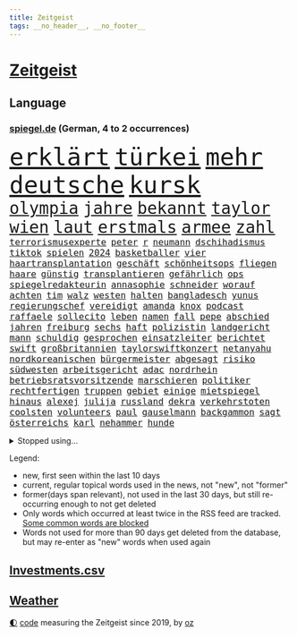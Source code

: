 ```yaml
---
title: Zeitgeist
tags: __no_header__, __no_footer__
---
```


# [Zeitgeist](https://oliz.io/zeitgeist/)

## Language

<h3><a href="https://www.spiegel.de" target="_blank">spiegel.de</a> (German, 4 to 2 occurrences)</h3>
<p style="font-family:monospace">
<span style="font-size:32pt"><a href="news_links.html#erklärt" class="current">erklärt</a></span>
<span style="font-size:32pt"><a href="news_links.html#türkei" class="current">türkei</a></span>
<span style="font-size:32pt"><a href="news_links.html#mehr" class="current">mehr</a></span>
<span style="font-size:32pt"><a href="news_links.html#deutsche" class="current">deutsche</a></span>
<span style="font-size:32pt"><a href="news_links.html#kursk" class="current">kursk</a></span>
<br>
<span style="font-size:22pt"><a href="news_links.html#olympia" class="current">olympia</a></span>
<span style="font-size:22pt"><a href="news_links.html#jahre" class="current">jahre</a></span>
<span style="font-size:22pt"><a href="news_links.html#bekannt" class="current">bekannt</a></span>
<span style="font-size:22pt"><a href="news_links.html#taylor" class="current">taylor</a></span>
<span style="font-size:22pt"><a href="news_links.html#wien" class="current">wien</a></span>
<span style="font-size:22pt"><a href="news_links.html#laut" class="current">laut</a></span>
<span style="font-size:22pt"><a href="news_links.html#erstmals" class="current">erstmals</a></span>
<span style="font-size:22pt"><a href="news_links.html#armee" class="current">armee</a></span>
<span style="font-size:22pt"><a href="news_links.html#zahl" class="current">zahl</a></span>
<br>
<span style="font-size:12pt"><a href="news_links.html#terrorismusexperte" class="new">terrorismusexperte</a></span>
<span style="font-size:12pt"><a href="news_links.html#peter" class="current">peter</a></span>
<span style="font-size:12pt"><a href="news_links.html#r" class="current">r</a></span>
<span style="font-size:12pt"><a href="news_links.html#neumann" class="new">neumann</a></span>
<span style="font-size:12pt"><a href="news_links.html#dschihadismus" class="new">dschihadismus</a></span>
<span style="font-size:12pt"><a href="news_links.html#tiktok" class="current">tiktok</a></span>
<span style="font-size:12pt"><a href="news_links.html#spielen" class="current">spielen</a></span>
<span style="font-size:12pt"><a href="news_links.html#2024" class="current">2024</a></span>
<span style="font-size:12pt"><a href="news_links.html#basketballer" class="current">basketballer</a></span>
<span style="font-size:12pt"><a href="news_links.html#vier" class="current">vier</a></span>
<span style="font-size:12pt"><a href="news_links.html#haartransplantation" class="new">haartransplantation</a></span>
<span style="font-size:12pt"><a href="news_links.html#geschäft" class="current">geschäft</a></span>
<span style="font-size:12pt"><a href="news_links.html#schönheitsops" class="new">schönheitsops</a></span>
<span style="font-size:12pt"><a href="news_links.html#fliegen" class="current">fliegen</a></span>
<span style="font-size:12pt"><a href="news_links.html#haare" class="current">haare</a></span>
<span style="font-size:12pt"><a href="news_links.html#günstig" class="current">günstig</a></span>
<span style="font-size:12pt"><a href="news_links.html#transplantieren" class="new">transplantieren</a></span>
<span style="font-size:12pt"><a href="news_links.html#gefährlich" class="current">gefährlich</a></span>
<span style="font-size:12pt"><a href="news_links.html#ops" class="new">ops</a></span>
<span style="font-size:12pt"><a href="news_links.html#spiegelredakteurin" class="current">spiegelredakteurin</a></span>
<span style="font-size:12pt"><a href="news_links.html#annasophie" class="new">annasophie</a></span>
<span style="font-size:12pt"><a href="news_links.html#schneider" class="current">schneider</a></span>
<span style="font-size:12pt"><a href="news_links.html#worauf" class="current">worauf</a></span>
<span style="font-size:12pt"><a href="news_links.html#achten" class="current">achten</a></span>
<span style="font-size:12pt"><a href="news_links.html#tim" class="current">tim</a></span>
<span style="font-size:12pt"><a href="news_links.html#walz" class="new">walz</a></span>
<span style="font-size:12pt"><a href="news_links.html#westen" class="current">westen</a></span>
<span style="font-size:12pt"><a href="news_links.html#halten" class="current">halten</a></span>
<span style="font-size:12pt"><a href="news_links.html#bangladesch" class="current">bangladesch</a></span>
<span style="font-size:12pt"><a href="news_links.html#yunus" class="new">yunus</a></span>
<span style="font-size:12pt"><a href="news_links.html#regierungschef" class="current">regierungschef</a></span>
<span style="font-size:12pt"><a href="news_links.html#vereidigt" class="current">vereidigt</a></span>
<span style="font-size:12pt"><a href="news_links.html#amanda" class="current">amanda</a></span>
<span style="font-size:12pt"><a href="news_links.html#knox" class="current">knox</a></span>
<span style="font-size:12pt"><a href="news_links.html#podcast" class="current">podcast</a></span>
<span style="font-size:12pt"><a href="news_links.html#raffaele" class="new">raffaele</a></span>
<span style="font-size:12pt"><a href="news_links.html#sollecito" class="new">sollecito</a></span>
<span style="font-size:12pt"><a href="news_links.html#leben" class="current">leben</a></span>
<span style="font-size:12pt"><a href="news_links.html#namen" class="current">namen</a></span>
<span style="font-size:12pt"><a href="news_links.html#fall" class="current">fall</a></span>
<span style="font-size:12pt"><a href="news_links.html#pepe" class="new">pepe</a></span>
<span style="font-size:12pt"><a href="news_links.html#abschied" class="current">abschied</a></span>
<span style="font-size:12pt"><a href="news_links.html#jahren" class="current">jahren</a></span>
<span style="font-size:12pt"><a href="news_links.html#freiburg" class="current">freiburg</a></span>
<span style="font-size:12pt"><a href="news_links.html#sechs" class="current">sechs</a></span>
<span style="font-size:12pt"><a href="news_links.html#haft" class="current">haft</a></span>
<span style="font-size:12pt"><a href="news_links.html#polizistin" class="current">polizistin</a></span>
<span style="font-size:12pt"><a href="news_links.html#landgericht" class="current">landgericht</a></span>
<span style="font-size:12pt"><a href="news_links.html#mann" class="current">mann</a></span>
<span style="font-size:12pt"><a href="news_links.html#schuldig" class="current">schuldig</a></span>
<span style="font-size:12pt"><a href="news_links.html#gesprochen" class="current">gesprochen</a></span>
<span style="font-size:12pt"><a href="news_links.html#einsatzleiter" class="new">einsatzleiter</a></span>
<span style="font-size:12pt"><a href="news_links.html#berichtet" class="current">berichtet</a></span>
<span style="font-size:12pt"><a href="news_links.html#swift" class="current">swift</a></span>
<span style="font-size:12pt"><a href="news_links.html#großbritannien" class="current">großbritannien</a></span>
<span style="font-size:12pt"><a href="news_links.html#taylorswiftkonzert" class="current">taylorswiftkonzert</a></span>
<span style="font-size:12pt"><a href="news_links.html#netanyahu" class="current">netanyahu</a></span>
<span style="font-size:12pt"><a href="news_links.html#nordkoreanischen" class="current">nordkoreanischen</a></span>
<span style="font-size:12pt"><a href="news_links.html#bürgermeister" class="current">bürgermeister</a></span>
<span style="font-size:12pt"><a href="news_links.html#abgesagt" class="current">abgesagt</a></span>
<span style="font-size:12pt"><a href="news_links.html#risiko" class="current">risiko</a></span>
<span style="font-size:12pt"><a href="news_links.html#südwesten" class="current">südwesten</a></span>
<span style="font-size:12pt"><a href="news_links.html#arbeitsgericht" class="current">arbeitsgericht</a></span>
<span style="font-size:12pt"><a href="news_links.html#adac" class="current">adac</a></span>
<span style="font-size:12pt"><a href="news_links.html#nordrhein" class="new">nordrhein</a></span>
<span style="font-size:12pt"><a href="news_links.html#betriebsratsvorsitzende" class="new">betriebsratsvorsitzende</a></span>
<span style="font-size:12pt"><a href="news_links.html#marschieren" class="current">marschieren</a></span>
<span style="font-size:12pt"><a href="news_links.html#politiker" class="current">politiker</a></span>
<span style="font-size:12pt"><a href="news_links.html#rechtfertigen" class="current">rechtfertigen</a></span>
<span style="font-size:12pt"><a href="news_links.html#truppen" class="current">truppen</a></span>
<span style="font-size:12pt"><a href="news_links.html#gebiet" class="current">gebiet</a></span>
<span style="font-size:12pt"><a href="news_links.html#einige" class="current">einige</a></span>
<span style="font-size:12pt"><a href="news_links.html#mietspiegel" class="new">mietspiegel</a></span>
<span style="font-size:12pt"><a href="news_links.html#hinaus" class="current">hinaus</a></span>
<span style="font-size:12pt"><a href="news_links.html#alexej" class="current">alexej</a></span>
<span style="font-size:12pt"><a href="news_links.html#julija" class="current">julija</a></span>
<span style="font-size:12pt"><a href="news_links.html#russland" class="current">russland</a></span>
<span style="font-size:12pt"><a href="news_links.html#dekra" class="new">dekra</a></span>
<span style="font-size:12pt"><a href="news_links.html#verkehrstoten" class="new">verkehrstoten</a></span>
<span style="font-size:12pt"><a href="news_links.html#coolsten" class="current">coolsten</a></span>
<span style="font-size:12pt"><a href="news_links.html#volunteers" class="new">volunteers</a></span>
<span style="font-size:12pt"><a href="news_links.html#paul" class="current">paul</a></span>
<span style="font-size:12pt"><a href="news_links.html#gauselmann" class="new">gauselmann</a></span>
<span style="font-size:12pt"><a href="news_links.html#backgammon" class="new">backgammon</a></span>
<span style="font-size:12pt"><a href="news_links.html#sagt" class="current">sagt</a></span>
<span style="font-size:12pt"><a href="news_links.html#österreichs" class="current">österreichs</a></span>
<span style="font-size:12pt"><a href="news_links.html#karl" class="current">karl</a></span>
<span style="font-size:12pt"><a href="news_links.html#nehammer" class="current">nehammer</a></span>
<span style="font-size:12pt"><a href="news_links.html#hunde" class="current">hunde</a></span>
</p>
<details>
<summary>Stopped using...</summary>
<p class="former" style="font-size:12pt">
angeles(1386) aufgefordert(1386) analyse(1385) becker(1385) blickt(1385) welchem(1385) xi(1385) berühmt(1384) egal(1384) klaren(1384) übergriffe(1384) aufgerufen(1383) bochum(1383) flüchtlinge(1383) mittel(1383) niederländische(1383) rheinlandpfalz(1383) sexuelle(1383) verstorbenen(1383) digitalisierung(1382) nahverkehr(1382) echte(1381) gehe(1381) lust(1381) portugal(1381) umwelt(1381) arm(1380) bereich(1380) gelassen(1380) konzerne(1380) minute(1380) behörde(1379) beobachten(1379) erfahrungen(1379) gegangen(1379) leer(1379) märz(1379) pocht(1379) punkte(1379) aufruf(1378) besorgt(1378) draußen(1378) internationaler(1378) rest(1378) stets(1378) tieren(1378) verweigert(1378) ökonom(1378) angeklagter(1377) autobahn(1377) bestätigen(1377) fleisch(1377) franziskus(1375) interesse(1375) manuel(1375) papst(1375) türkischen(1375) 04(1374) appell(1374) bundestrainer(1374) dementiert(1374) polizeieinsatz(1374) tschechien(1374) fliehen(1373) mahnt(1373) satz(1373) ersetzen(1372) geflogen(1372) konflikte(1372) rom(1372) träumen(1372) kleines(1371) landen(1371) sinnvoll(1371) vermeiden(1371) klimapolitik(1370) ii(1369) getrennt(1368) erkrankt(1367) ebenso(1366) 1500(1365) mercedes(1365) haushalte(1364) pflicht(1362) taliban(1362) todesopfer(1360) katholischen(1359) wahrscheinlich(1359) mangel(1358) wusste(1358) exporte(1357) brach(1356) insolvenz(1355) hilfen(1353) karten(1352) syrer(1352) not(1351) fehlende(1350) herausforderung(1338) entspannt(1326) missbrauchs(1326) stopp(1305) wetterdienst(1295) diagnose(1266) fußballnationalmannschaft(1174) videoaufnahmen(1139) zentralbank(1133) bauern(1122) auswärtige(1116) bundesrat(1106) dörfer(1073) entlastung(1068) nachspielzeit(1065) wissing(1054) world(1052) mike(1051) gehälter(1048) demo(1018) beider(1009) elke(1001) heidenreich(1001) unbekannter(990) tödlichem(981) schärfere(974) unserem(972) einziger(956) finnland(954) kanzlers(940) erschwert(936) soldat(925) lemke(920) streik(905) überzeugung(893) fern(876) vereinigung(875) hochschule(861) iranische(852) überlebenden(839) königsklasse(838) ausstieg(836) fernen(828) verärgert(809) dahin(805) steuerhinterziehung(798) sylt(790) joshua(777) jugendlicher(774) kaffee(774) weltrekord(771) andrew(770) sexuell(769) newsletter(759) 16jähriger(750) wissenschaft(748) eautos(747) landwirtschaft(739) fassungslos(737) chinesen(734) sunak(732) rishi(731) notruf(721) nation(716) frühjahr(706) 63(702) tobias(696) antarktis(691) kita(684) ernährung(683) gerechtfertigt(683) yorker(677) feierten(675) historisches(673) monika(668) emissionen(666) quer(662) methoden(656) besatzung(651) katze(650) auszeichnung(639) spielzeug(615) gesprengt(611) liberale(607) deutschlandticket(606) migrationspolitik(603) überzeugen(600) dfbelf(596) madonna(591) muster(590) flogen(589) trauern(588) abschiebungen(587) vulkan(585) gelegenheit(583) wiener(582) al(578) mittelpunkt(574) praxis(570) kongo(569) beliebter(568) boom(566) pokal(565) viertagewoche(563) hilfsorganisation(551) jason(547) befasst(540) bürokratie(538) lauf(533) weimar(533) 51(523) toll(521) wahlsieger(521) beitritt(517) trier(517) stillstand(514) rechtspopulisten(510) unterbrechung(509) spiegelreport(508) gejagt(500) hinweg(499) kindergrundsicherung(491) optionen(488) umsetzen(487) parlamentswahlen(486) erwarteten(484) brachten(472) boomt(471) rückhalt(471) startete(467) rahmen(463) fisch(454) tickets(454) jagen(453) trikot(452) erging(448) court(444) formuliert(443) mühe(431) drohnenangriffe(428) hamm(426) spektakulären(426) bitter(424) angelegt(420) luftangriffen(415) einbestellt(414) fürth(414) blockierte(411) qualifiziert(410) budget(407) qualität(406) abschaffen(398) kurve(398) selben(395) thunberg(393) anschluss(392) preiserhöhung(392) abwenden(391) überlegen(390) obersten(388) steve(388) abends(385) entscheidende(384) gesellschaftliche(384) benachteiligt(381) soziologe(379) victoria(375) desaster(372) besiegen(371) aufatmen(370) verkehrswende(368) gerichtsverfahren(367) strenger(366) andré(364) atlanta(363) metropole(361) sechsstellige(361) unterscheiden(358) parlamentswahl(351) gedreht(350) winde(350) butter(348) torwart(348) ausscheiden(342) pauli(340) kandidiert(334) tankstelle(334) schiitenmiliz(331) eigentor(329) israeli(329) welten(329) antonio(326) knacken(325) zusammengebrochen(323) dumm(322) rucksack(322) young(321) gewechselt(320) onkel(318) generalbundesanwalt(314) tvsender(314) nszeit(311) fußballfans(308) harsche(306) verfolgte(305) vergehen(305) challenge(303) kimmich(303) belästigt(301) klarer(300) mehrmals(300) 1994(299) comedian(299) dankbar(298) organisatoren(297) schenkt(295) population(293) flüchtlingsunterkunft(290) bulls(289) ddr(287) erkältung(286) israelischer(285) mars(284) gerechnet(283) hinterlässt(283) instrument(283) mexikos(283) lasst(279) charkiw(277) emotionaler(275) erfindung(275) hamasangriff(273) tränengas(269) waffenstillstand(269) großzügigen(268) achtzigerjahre(266) mancherorts(265) stadien(264) bezirk(263) signa(262) mentale(261) herbe(260) weltlage(258) mohammad(257) erkannt(256) gdl(256) fußballspieler(255) künftige(255) hamasgeisel(252) kiboom(252) kulturszene(251) stille(251) signalisiert(249) geiselnahme(247) spiels(247) sprecherin(246) emma(245) gdlchef(245) schwindet(245) weselsky(245) kriegstüchtig(244) 37jährige(243) db(243) spdfraktionschef(243) strengen(243) unfalltod(243) signagruppe(241) petra(240) bundeskartellamt(239) fluggäste(238) kassieren(236) kliniken(236) tourt(234) psychologe(233) kapitän(231) genügend(229) helsinki(228) bett(227) finanzieren(227) notlage(227) wackelt(226) leise(225) verabschiedung(225) weiterkommen(225) wählerinnen(225) dfbteam(224) genozid(224) janeiro(224) beleidigungen(223) aires(222) buenos(222) künftiger(221) stoffe(221) tausender(221) ausgewählt(220) weiblich(220) historischer(219) dialoge(218) entzogen(218) heimischen(217) zuversichtlich(216) geschlechtsverkehr(215) guardiola(212) südosten(212) einsparungen(211) rauch(211) roberts(210) buchempfehlungen(209) blockbuster(208) durchgeführt(208) staatssekretär(208) interessieren(207) oma(206) kragen(205) dreyer(202) immunität(202) leiten(202) zurückgewiesen(202) abgefeuert(200) leidenschaftlicher(200) vorliegt(200) 31jähriger(199) high(199) mangelnde(198) lachen(197) bevorzugen(196) pep(196) humanitärer(195) statistischem(195) fossil(193) maersk(192) sogenanntes(192) gebrauch(191) linien(191) öffnete(191) abfahrt(190) dave(190) homo(190) cdu/csu(189) spacey(189) landsleuten(188) elvis(187) abgetaucht(186) begrenzt(186) rüstungsexporte(186) bestsellerautor(183) langes(183) zählte(183) alkoholfreie(182) bauernproteste(182) fernhalten(182) lecker(182) norweger(182) beantragt(181) betreffen(181) sächsische(181) weltstar(181) autoritär(180) spektakuläres(180) haag(179) nachzudenken(179) ritual(179) kaltes(176) verbündete(176) anmelden(174) frühes(174) leroy(173) sané(173) insolvente(172) staub(172) 160(170) afdabgeordnete(170) gefühle(170) 13jährigen(169) erklärungen(169) erzbistum(169) erobert(168) festhalten(168) politischem(168) angeworben(167) aufgeklärt(167) gespendet(166) horrorfilm(166) kalte(166) summen(166) anonymen(165) original(165) potsdamer(165) rechtsaußenpartei(165) 64(164) angehoben(164) murphy(164) satt(164) zeugnis(164) rechtlichen(163) unfair(163) anforderungen(162) ohrringe(162) platzt(162) hauptdarstellerin(161) wald(161) besetztes(160) kreuzfahrtschiff(160) regierungsflieger(160) australier(159) verewigt(158) afdmann(157) anerkennung(157) bundestagsabgeordnete(157) einlösen(157) gefälschte(157) jena(157) widerlegen(157) wilden(157) wovon(157) andre(156) jordan(156) konstruiert(156) trainers(156) ungarische(155) posse(153) vermittler(151) benannt(149) inhalt(149) schärfste(149) siebten(149) verhagelt(149) olivia(147) wohnmobil(147) däne(146) facebookkonzern(146) forschungsteam(146) autofahrerin(145) lara(145) raf(145) wiederum(145) zentimeter(144) anwenden(143) meidet(143) schöpft(142) sätze(142) drehbuch(141) schwerverletzte(141) 129(140) bezahlte(140) magnus(140) neil(140) daniels(138) fremden(138) preisgegeben(137) sportartikelhersteller(137) vorlieben(137) agenda(136) auffälligen(136) erhielten(135) flotte(134) unverzüglich(134) abschiedstournee(133) außergewöhnliches(133) hollywoodfilmen(132) klettert(132) tasche(132) anmeldung(131) prorussischen(131) bernard(130) heilbronn(130) mehrarbeit(130) schauspielerinnen(130) kippte(129) regisseure(129) trek(129) zecken(129) zig(129) authentisch(127) rüstung(127) künstlich(126) taxis(126) usarmee(126) regierungschefs(125) alleingang(124) gelöscht(124) gigantische(124) andrej(123) intensiv(122) 14jährigen(121) reiht(121) getäuscht(120) halbzeit(120) hetzt(120) schmerzensgeld(120) drittes(119) krankheitserreger(119) nordosten(119) wendungen(119) alters(118) chefposten(118) lautete(118) vorzubereiten(118) abgelaufen(117) anbietern(117) auswärtigen(117) indirekt(117) kümmerte(116) mitsotakis(116) award(115) beeindruckende(115) matchwinner(115) katalanische(114) strafzölle(114) todesfällen(114) gruß(112) hirnforschung(112) lakers(112) parteifreunde(112) schmerzt(112) schnitzer(112) kibbuz(111) pier(111) viewing(111) abheben(110) amts(110) boss(110) bedenklich(109) britischem(109) klimaprotest(109) unerwarteten(109) unvermittelt(109) antreibt(108) komplizierter(108) milliardengeschäft(108) privatsphäre(108) absurde(107) amnestie(107) carlsen(107) kontrollieren(107) jenem(106) bestechlichkeit(105) dialog(105) rouge(105) stammende(105) stichwahl(105) alltäglich(104) gärtnern(104) prostituierte(104) rüstungskonzern(104) statistische(104) integration(103) leuten(103) selbstverständlichkeit(103) verkleinern(103) aufgebracht(102) bildeten(102) blutiges(102) demonstrierende(102) nike(102) potenzial(102) rüdiger(102) fahrrad(101) vorgezogenen(101) wohngebiet(101) fußballers(100) abgestraft(98) anpfiff(98) cafés(98) etablierte(98) geredet(98) ungarischen(98) beherrscht(97) quiet(97) sticht(95) gerne(94) entlohnung(93) verunsichert(93) spektakulärsten(92) verspielt(92) wecken(92) abonnenten(91) beseitigen(91) eint(91) entschädigen(91) mahnwache(91) spritpreise(91) andernorts(90) anlegestelle(90) boston(90) motivation(90) verzögerte(90) wertvollen(90) fahrschein(89) fronten(89) gletschern(89) jam(89) pearl(89) regierungswechsel(89) toxischen(89) usmilliardär(89) zurückzubekommen(89) ätna(89) agassi(88) eindrucksvolle(88) herauszufinden(88) vorgängers(88) figuren(87) fuhren(87) gucken(87) leiterin(87) ostereier(87) rechtspopulistischer(87) schüttete(87) 11freunde(86) beck(86) chinese(86) handwerk(86) haushalten(86) herzversagen(86) leuchten(86) technischen(86) telekom(86) unterschätzen(86) akzeptieren(85) chrupalla(85) fahrradfahrer(85) project(85) spdspitze(85) tino(85) attackierte(84) bannon(84) charakter(84) depression(84) flair(84) laufender(84) pflegetochter(84) 75jährige(83) ausgebremst(83) fischkutter(83) schwerverletzter(83) strafstoß(83) 97(82) abwechslungsreich(82) eddy(82) fahrern(82) industriegebiet(82) motiviert(82) nachspiel(82) patrioten(82) teilnehmern(82) auswärtiges(81) neunjährigen(81) orthodoxe(81) sexszenen(81) vergisst(81) werbezwecken(81) zukunftsaussichten(81) erbost(80) fragwürdiger(80) küssen(80) legalisiert(80) streaminganbieter(80) städtische(80) überflutungen(80) children(79) eingerechnet(79) herzstillstand(79) jubelten(79) mythen(79) save(79) spielfilm(79) stahl(79) stalking(79) tvserien(79) umweltministerin(79) wirt(79) angeschlagenen(78) begrenzten(78) bußgeld(78) erlebten(78) trumpf(78) ängstlichen(78) amtsträger(77) darstellt(77) fix(77) kriselnden(77) wirkungslos(77) auszulösen(76) beobachtung(76) bistum(76) eurozone(76) krisentreffen(76) meeresfrüchte(76) rächte(76) afdspitzenpolitiker(75) grimes(75) gültigen(75) knackt(75) renaissance(75) beckham(74) klang(74) klo(74) kundinnen(74) denkwürdigen(73) jawort(73) klartext(73) mitgebracht(73) abkassieren(72) ausfiel(72) bardella(72) moulin(72) mühlenflügel(72) premiers(72) prognosen(72) trockenheit(72) verpassten(72) aufträgen(71) bankfiliale(71) becher(71) eddie(71) europawahlen(71) güler(71) komiker(71) nachdenken(71) rangeleien(71) schob(71) sexy(71) strich(71) talkshowmoderatorin(71) tonnenschwere(71) unterbricht(71) verzockt(71) videobeweis(71) witch(71) aufkommen(70) dreckige(70) videoschiedsrichter(70) 900000(69) eskalieren(69) feuerwerk(69) strahlen(69) besitzt(68) mounjaro(68) schottische(68) soundtrack(68) beschuldigten(67) durchbrechen(67) führungsebene(67) gelbe(67) manövriert(67) mitreißenden(67) packt(67) rangnick(67) alarmstufe(66) celsius(66) finanzskandal(66) psychologen(66) regierungskrise(66) drittgrößten(65) eingriffen(65) fußballmannschaft(65) liest(65) meisterschaften(65) mercedesbenz(65) neugeborenes(65) schleichenden(65) ungewollte(65) var(65) verschleppte(65) ausgabe(64) versprochenen(64) weltberühmte(64) zutrauen(64) cher(63) landsleute(63) mieser(63) topstars(63) verdachtsfall(63) enorme(62) lebensbedrohliche(62) mitbewerber(62) spdzentrale(62) taktische(62) turin(62) 39jährige(61) gipfelkreuz(61) inne(61) simulierten(61) topmanagern(61) unerwarteter(60) bekämen(59) herford(59) hilton(59) militärziele(59) regierenden(59) schlagstock(59) sorten(59) spielerinnen(59) versetzen(58) amerikanischer(57) eigenheim(57) millionenstadt(57) priesters(57) stöhnen(57) aufgeladenes(56) deutschjüdischen(56) geschleust(56) lustiges(56) reus(56) verzeichnen(56) vorgeschichte(56) woke(56) zeitfahren(56) abgeführt(55) ausgewechselt(55) bevorstehenden(55) joost(55) nebensache(55) wahlhelfer(55) akte(54) graue(54) roßmann(54) verbots(54) wählte(54) bundesparteitag(53) fußballspiele(53) gesundheitssystem(53) mogelpackungen(53) revolutionieren(53) shrinkflation(53) exmanager(52) geistlichen(52) geopolitische(52) hausdach(52) miniserie(52) muscheln(52) pochen(52) toxische(52) wilders(52) dresdner(51) kleinstadt(51) mieterinnen(51) reuters(51) verheißt(51) waldbränden(51) interaktiv(50) mossack(50) panama(50) papers(50) pausiert(50) populist(50) versprechungen(50) bildungsministerium(49) datingapps(49) extremwetter(49) fehlverhaltens(49) firmenpatriarchen(49) kapitolsturms(49) kategorie(49) korrekt(49) linklater(49) strippen(49) tvangebot(49) ausfüllen(48) feinstaub(48) grundrechte(48) langjähriger(48) müttern(48) sinniert(48) akademiker(47) strategiepapier(47) aussi(46) kinshasa(46) moi(46) pyrotechnik(46) suff(46) verhängnisvollen(46) schönen(45) unbekleidet(44) wahltag(44) wirtschaftsweisen(44) epidemie(43) irre(43) jacques(43) kleingarten(43) uspier(43) wahltermin(43) 17000(42) caso(42) ersatzlos(42) fitness(42) gastroback(42) polizeigewalt(42) präsidentschaftsanwärter(42) rechtsbündnis(42) sätzen(42) verteilen(42) aneinandergeraten(41) exgeheimdienstchef(41) grandezza(41) hunter(41) semaglutid(41) unlösbare(41) wirkstoff(41) zurückhalten(41) biere(40) einfahren(40) hurrikansaison(40) kombination(40) stichwahlen(40) supreme(40) verlorenen(40) frauenförderung(39) pony(39) realitätscheck(39) schwänzen(39) solch(39) urnengang(39) altersdiskriminierung(38) bundestagsabgeordneten(38) schenker(38) 25jährige(37) beharrt(37) cover(37) crazy(37) filmfest(37) frisst(37) gebrandmarkt(37) grölten(37) herausfordern(37) mitgespielt(37) potenziell(37) rachel(37) schüttelt(37) doppelspitze(36) geschäftsmann(36) guckt(36) haustieren(36) lawrence(36) richterspruch(36) rückte(36) abläufe(35) wohnt(35) faktor(34) großartigen(34) missbrauchstäter(34) reformer(34) schildern(34) umkreisen(34) ftipleite(33) nationalistischen(33) nervös(33) parteizentrale(33) rechtsstaat(33) tennisbälle(33) aufstand(32) behält(32) bürgerinnen(32) freiheitsstrafen(32) spdfraktion(32) eignung(31) schlauchboot(31) unterhaus(31) weiden(31) farage(30) geschätzt(30) innenverteidiger(30) klimaschädlich(30) nigel(30) rechtsnationalen(30) regulären(30) datingapp(29) hayer(29) hochrechnungen(29) ita(29) talent(29) ukrainerin(29) wahlzettel(29) diesel(28) hetzen(28) schrei(28) tragische(28) wahlbeteiligung(28) wahllokale(28) einrichtungen(27) finanzmärkte(27) followern(27) fußballstadien(27) gegenseite(27) kitraining(27) kriegsgebiet(27) nutzerdaten(27) rauer(27) wohnhäusern(27) einbürgerung(26) grünenabgeordnete(26) kriegsfall(26) niedrigerem(26) organisierter(26) personalien(26) rekordsummen(26) celtics(25) einfachere(25) familiengeschichte(25) gegenstände(25) jude(25) kletterte(25) stockende(25) transporter(25) viertelmilliarde(25) winkel(25) grugahalle(24) kalt(24) kongresses(24) magentatv(24) missachtung(24) qualitäten(24) tödlichsten(24) zahlte(24) autounfall(23) erfinden(23) gelben(23) heftigem(23) heranwachsenden(23) zverevs(23) 52jährigen(22) argamani(22) einsatzbereit(22) emspiel(22) gelaufen(22) noa(22) objektiv(22) eingespielt(21) fußballspiel(21) koeman(21) ronald(21) spe(21) babypause(20) col(20) furcht(20) galibier(20) gesa(20) jusochef(20) lebten(20) verbergen(20) waffenrecht(20) arda(19) emfußballspiel(19) fieber(19) fußballnationalelf(19) oranje(19) auftauchte(18) gerichtliche(18) hürzeler(18) kanzlei(18) kommentatoren(18) pfosten(18) pixar(18) pixarfilm(18) saubere(18) teamgeist(18) zertifiziert(18) beifahrer(17) ex(17) fragebogen(17) führungspositionen(17) reis(17) sechser(17) tennisturnier(17) verwerfungen(17) albaniens(16) emtitel(16) fitnessstudio(16) malu(16) usstudie(16) demokratischer(15) mitgliederbegehren(15) nachtleben(15) oberfläche(15) outet(15) polemik(15) tah(15) interessante(14) kolumnistin(14) sehnt(14) unberechenbare(14) altersarmut(13) bestellungen(13) fantasie(13) fußballmatch(13) genügen(13) intensives(13) jungstars(13) kapitulieren(13) neuzulassungen(13) raketenangriffen(13) revolte(13) schlummert(13) wrestling(13) abiturzeugnisse(12) billige(12) byd(12) einschaltquoten(12) franchise(12) schleudern(12) cop(11) fremdeln(11) hübsche(11) spätes(11) wetterextreme(11) wobei(11)
</p>
</details>
<p>Legend:
<ul>
<li><span class="new">new</span>, first seen within the last 10 days</li>
<li><span class="current">current</span>, regular topical words used in the news, not "new", not "former"</li>
<li><span class="former">former(days span relevant)</span>, not used in the last 30 days, but still re-occurring enough to not get deleted</li>
<li>Only words which occurred at least twice in the RSS feed are tracked. <a href="language/filters.py">Some common words are blocked</a></li>
<li>Words not used for more than 90 days get deleted from the database, but may re-enter as "new" words when used again</li>
</ul>
</p>

## [Investments](investments.html)[.csv](investments.csv)

## [Weather](weather.html)

<footer>
<a href="javascript:toggleTheme()" class="nav">🌓</a>
<a href="https://github.com/ooz/zeitgeist">code</a> measuring the Zeitgeist since 2019, by <a href="https://oliz.io">oz</a>
</footer>
